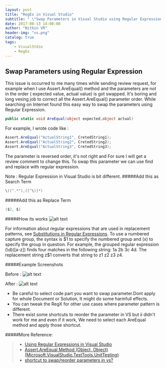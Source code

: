 ```yaml
---
layout: post
title: "RegEx in Visual Studio"
subtitle: " \"Swap Parameters in Visual Studio using Regular Expression.\""
date: 2017-08-13 14:00:00
author: "Nithin VR"
header-img: "vs.png"
catalog: true
tags:
    - VisualStdio
    - RegEx
---
```

## Swap Parameters using Regular Expression
This issue is occurred to me many times while sending review request, for example when I use Assert.AreEqual() method and the parameters are not in the order ( expected value, actual value) is got swapped.
It's boring and long vexing job to correct all the Assert.AreEqual() parameter order. While searching on Internet found this easy way to swap the parameters using Regular Expression.
```csharp
public static void AreEqual(object expected,object actual)  
```
For example, I wrote code like :
```csharp
Assert.AreEqual("ActualString1", CretedString1);  
Assert.AreEqual("ActualString2", CretedString2);  
Assert.AreEqual("ActualString3", CretedString3);  
```
The parameter is reversed order, it's not right and For sure I will get a review comment to change this.
To swap this parameter we can use find and replace with regular expression.

Note : Regular Expression in Visual Studio is bit different.
#####Add this as Search Term

```csharp
\((".*"),([^\)]*)  
``` 
#####Add this as Replace Term
```csharp
($2, $1  
```

#####How its works
![alt text](/img/RegEx.png "How RegEx works.")

For information about regular expressions that are used in replacement patterns, see [Substitutions in Regular Expressions](https://docs.microsoft.com/en-us/dotnet/standard/base-types/substitutions-in-regular-expressions).
To use a numbered capture group, the syntax is $1 to specify the numbered group and (x) to specify the group in question. 
For example, the grouped regular expression (\d)([a-z]) finds four matches in the following string: 1a 2b 3c 4d. 
The replacement string z$1 converts that string to z1 z2 z3 z4.

#####Example Screenshots

Before :
![alt text](/img/before.png "Before changes.")

After :
![alt text](/img/after.png "After changes.")

- Be careful to select code part you want to swap parameter.Dont apply for whole Document or Solution, It might do some harmfull effects.
- You can tweak the RegX for other use cases where parameter pattern is different.
- There exist some shortcuts to reorder the parameter in VS but ii didn't work for me and even if it work, We need to select each AreEqual method and apply those shortcut.

#####More Reference:
>- [Using Regular Expressions in Visual Studio](https://msdn.microsoft.com/en-us/library/2k3te2cs.aspx)
>- [Assert.AreEqual Method (Object, Object) (Microsoft.VisualStudio.TestTools.UnitTesting)](https://msdn.microsoft.com/en-us/library/ms243413.aspx)
>- [shortcut to swap/reorder parameters in vs?](https://stackoverflow.com/questions/3292292/is-there-a-shortcut-to-swap-reorder-parameters-in-visual-studio-ide)